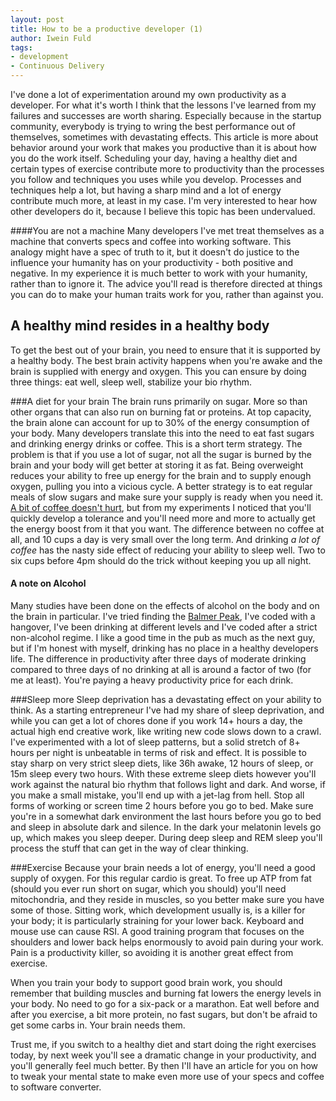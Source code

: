 ```yaml
---
layout: post
title: How to be a productive developer (1)
author: Iwein Fuld
tags:
- development
- Continuous Delivery
---
```

I've done a lot of experimentation around my own productivity as a developer. For what it's worth I think that the
lessons I've learned from my failures and successes are worth sharing. Especially because in the startup community,
everybody is trying to wring the best performance out of themselves, sometimes with devastating effects. This article
is more about behavior around your work that makes you productive than it is about how you do the work itself.
Scheduling your day, having a healthy diet and certain types of exercise contribute more to productivity than
the processes you follow and techniques you uses while you develop. Processes and techniques help a lot, but having a
sharp mind and a lot of energy contribute much more, at least in my case. I'm very interested to hear how other
developers do it, because I believe this topic has been undervalued.

####You are not a machine
Many developers I've met treat themselves as a machine that converts specs and coffee into working software.
This analogy might have a spec of truth to it, but it doesn't do justice to the influence your humanity has on
your productivity - both positive and negative. In my experience it is much better to work with your humanity,
rather than to ignore it. The advice you'll read is therefore directed at things you can do to make your human traits
work for you, rather than against you.

A healthy mind resides in a healthy body
----------------

To get the best out of your brain, you need to ensure that it is supported by a healthy body. The best brain activity
happens when you're awake and the brain is supplied with energy and oxygen. This you can ensure by doing three things:
eat well, sleep well, stabilize your bio rhythm.

###A diet for your brain
The brain runs primarily on sugar. More so than other organs that can also run on burning fat or proteins. At top
capacity, the brain alone can account for up to 30% of the energy consumption of your body. Many developers translate
this into the need to eat fast sugars and drinking energy drinks or coffee. This is a short term strategy. The problem
is that if you use a lot of sugar, not all the sugar is burned by the brain and your body will get better at storing
it as fat. Being overweight reduces your ability to free up energy for the brain and to supply enough oxygen, pulling
you into a vicious cycle. A better strategy is to eat regular meals of slow sugars and make sure your supply is ready
when you need it. [A bit of coffee doesn't hurt](http://www.huffingtonpost.com/2013/10/17/coffee-health-benefits_n_4102133.html),
but from my experiments I noticed that you'll quickly develop
a tolerance and you'll need more and more to actually get the energy boost from it that you want. The difference
between no coffee at all, and 10 cups a day is very small over the long term. And drinking *a lot of coffee* has the
nasty side effect of reducing your ability to sleep well. Two to six cups before 4pm should do the trick without keeping
you up all night.

#### A note on Alcohol
Many studies have been done on the effects of alcohol on the body and on the brain in particular. I've tried finding
the [Balmer Peak](http://xkcd.com/323/), I've coded with a hangover, I've been drinking at different levels and I've
coded after a strict non-alcohol regime. I like a good time in the pub as much as the next guy, but if I'm honest
with myself, drinking has no place in a healthy developers life. The difference in productivity after three days of
moderate drinking compared to three days of no drinking at all is around a factor of two (for me at least). You're paying a
heavy productivity price for each drink.

###Sleep more
Sleep deprivation has a devastating effect on your ability to think. As a starting entrepreneur I've had my share of
sleep deprivation, and while you can get a lot of chores done if you work 14+ hours a day, the actual high end
creative work, like writing new code slows down to a crawl. I've experimented with a lot of sleep patterns, but a
solid stretch of 8+ hours per night is unbeatable in terms of risk and effect. It is possible to stay sharp on
very strict sleep diets, like 36h awake, 12 hours of sleep, or 15m sleep every two hours. With these extreme
sleep diets however you'll work against the natural bio rhythm that follows light and dark. And worse, if you make
a small mistake, you'll end up with a jet-lag from hell. Stop all forms of working or screen time 2 hours before
you go to bed. Make sure you're in a somewhat dark environment the last hours before you go to bed and sleep
in absolute dark and silence. In the dark your melatonin levels go up, which makes you sleep deeper. During deep sleep
 and REM sleep you'll process the stuff that can get in the way of clear thinking.

###Exercise
Because your brain needs a lot of energy, you'll need a good supply of oxygen. For this regular cardio is great.
To free up ATP from fat (should you ever run short on sugar, which you should) you'll need mitochondria, and they
reside in muscles, so you better make sure you have some of those. Sitting work, which development usually is, is
a killer for your body; it is particularly straining for your lower back. Keyboard and mouse use can cause RSI.
A good training program that focuses on the shoulders and lower back helps enormously to avoid pain during your work.
Pain is a productivity killer, so avoiding it is another great effect from exercise.

When you train your body to support good brain work, you should remember that building muscles and burning fat lowers
the energy levels in your body. No need to go for a six-pack or a marathon. Eat well before and after you exercise,
a bit more protein, no fast sugars, but don't be afraid to get some carbs in. Your brain needs them.

Trust me, if you switch to a healthy diet and start doing the right exercises today, by next week you'll see
a dramatic change in your productivity, and you'll generally feel much better. By then I'll have an article for you
on how to tweak your mental state to make even more use of your specs and coffee to software converter.